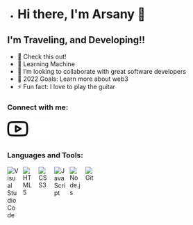 - # Hi there, I'm Arsany 👋 

## I'm Traveling, and Developing!!

- 🔭 Check this out!
- 🌱 Learning Machine
- 👯 I’m looking to collaborate with great software developers
- 🥅 2022 Goals: Learn more about web3
- ⚡ Fun fact: I love to play the guitar

### Connect with me:

[![website](./img/youtube-light.svg)](https://youtube.com/channel/UCEmePNZSeWH1F8uM0YEppuA#gh-light-mode-only)
[![website](./img/youtube-dark.svg)](https://youtube.com/channel/UCEmePNZSeWH1F8uM0YEppuA#gh-dark-mode-only)


### Languages and Tools:

<img align="left" alt="Visual Studio Code" width="26px" src="https://cdn.jsdelivr.net/gh/devicons/devicon/icons/vscode/vscode-original.svg" style="padding-right:10px;" />
<img align="left" alt="HTML5" width="26px" src="https://cdn.jsdelivr.net/gh/devicons/devicon/icons/html5/html5-original.svg" style="padding-right:10px;" />
<img align="left" alt="CSS3" width="26px" src="https://cdn.jsdelivr.net/gh/devicons/devicon/icons/css3/css3-original.svg" style="padding-right:10px;" />
<img align="left" alt="JavaScript" width="26px" src="https://cdn.jsdelivr.net/gh/devicons/devicon/icons/javascript/javascript-original.svg" style="padding-right:10px;" />
<img align="left" alt="Node.js" width="26px" src="https://cdn.jsdelivr.net/gh/devicons/devicon/icons/nodejs/nodejs-original.svg" style="padding-right:10px;" />
<img align="left" alt="Git" width="26px" src="https://cdn.jsdelivr.net/gh/devicons/devicon/icons/git/git-original.svg" style="padding-right:10px;" />

<br />
<br />


<!---
ArsanyGirgis/ArsanyGirgis is a ✨ special ✨ repository because its `README.md` (this file) appears on your GitHub profile.
You can click the Preview link to take a look at your changes.
--->
